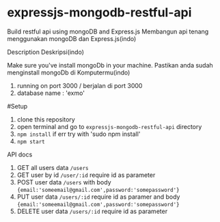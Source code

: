 # expressjs-mongodb-restful-api

Build restful api using mongoDB and Express.js
Membangun api tenang menggunakan mongoDB dan Express.js(indo)

Description
Deskripsi(indo)

Make sure you've install mongoDb in your machine.
Pastikan anda sudah menginstall mongoDb di Komputermu(indo)

1. running on port 3000 / berjalan di port 3000
2. database name : 'exmo'

#Setup

1. clone this repository
2. open terminal and go to `expressjs-mongodb-restful-api` directory
3. `npm install` if err try with 'sudo npm install'
4. `npm start`

API docs

1. GET all users data `/users`
2. GET user by id `/user/:id` require id as parameter
3. POST user data `/users` with body `{email:'someemail@gmail.com',password:'somepassword'}`
4. PUT user data `/users/:id` require id as paramer and body `{email:'someemail@gmail.com',password:'somepassword'}`
5. DELETE user data `/users/:id` require id as parameter

